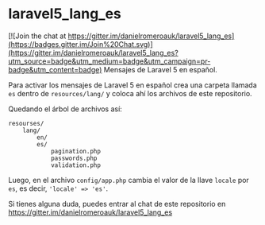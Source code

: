 # laravel5_lang_es

[![Join the chat at https://gitter.im/danielromeroauk/laravel5_lang_es](https://badges.gitter.im/Join%20Chat.svg)](https://gitter.im/danielromeroauk/laravel5_lang_es?utm_source=badge&utm_medium=badge&utm_campaign=pr-badge&utm_content=badge)
 Mensajes de Laravel 5 en español.

Para activar los mensajes de Laravel 5 en español crea una carpeta llamada <code>es</code> dentro de <code>resources/lang/</code> y coloca ahí los archivos de este repositorio.

Quedando el árbol de archivos así:
```
resourses/
    lang/
        en/
        es/
            pagination.php
            passwords.php
            validation.php
```

Luego, en el archivo <code>config/app.php</code> cambia el valor de la llave <code>locale</code> por <code>es</code>, es decir, <code>'locale' => 'es'</code>.
 
Si tienes alguna duda, puedes entrar al chat de este repositorio en https://gitter.im/danielromeroauk/laravel5_lang_es

